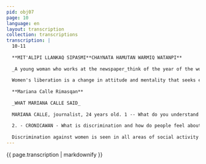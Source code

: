 ```yaml
---
pid: obj07
page: 10
language: en
layout: transcription
collection: transcriptions
transcription: |
  10-11
  
  **MIT'ALIPI LLANKAQ SIPASMI**CHAYNATA HAMUTAN WARMIQ WATANPI**
  
  _A young woman who works at the newspaper_think of the year of the woman like this.
  
  Women's liberation is a change in attitude and mentality that seeks equal rights with men. It means making women aware that their role in society is not limited to the walls of the home. Women's liberation is the participation of women, both in their ideas and actions, in the development of society. Men and women must share in the work, without any sense of superiority for men or inferiority for women. Discrimination is an attitude that men have always had toward women. Women have always had to remain within certain limits, those that were exclusively their responsibility in the home, with their husbands, and with their children. Discrimination is felt in different areas. As one analyzes the legal, marital, and, until recently, salary aspects of women's status, one can find a series of restrictions that prevent them from acting freely. There are groups in our society that still do not conceive of women's liberation, the demand for their rights, and equality with men in all aspects; I refer to these as pressure groups. It can no longer be said that the weaker sex exists. Now women are demonstrating that they are capable of facing any type of human endeavor, so much so that the revaluation of the sexes is almost a reality thanks to the fact that women themselves are fighting for it to happen. For a city woman to be able to speak about a peasant woman, or vice versa, on certain topics, is conditioned. In the first case, they will have to be imbued with the idiosyncrasies of peasant women, knowing their thoughts and how they respond to events that arise, both in their own environment and outside of it. If this were not the case, the woman mentioned could misinterpret the other's thoughts. Women's liberation movements challenge society because it establishes the patterns that women must follow, allowing them to be exploited and marginalized. Society, with all its prejudices, is what women's movements criticize. Today's women are fighting against all of this: traditional society, with its capitalist ideas.
  
  **Mariana Calle Rimasqan**
  
  _WHAT MARIANA CALLE SAID_
  
  MARIANA CALLE, journalist, 24 years old. 1 -- What do you understand by women's liberation? MC: I understand that what this term encompasses cannot be understood as such in isolation. Does true male freedom exist? We have to see that throughout history there have been systems in which men have been exploited. Today, there is exploitation of man by man, and as long as exploitation exists, we cannot speak of freedom. The truth is that within systems of exploitation, women have had and continue to have to suffer a double burden: that of society as such, and that of man as a consequence of the same economic structure.
  
  2. - CRONICAWAN - What is discrimination and how do people feel about it? MC - What will happen the day men and women realize that we are partners, with the same capacity for work, with the same duties and rights? We both want to form a new society in which the human couple, man and woman, feel free from exploitation. This is what those in power don't want us to reach, because to achieve that society, the entire current system would have to be destroyed.
  
  Discrimination against women is seen in all areas of social activity. In the workplace, women are paid less for the same work as men. This happens in all fields, whether professional or labor, it's the same. CRONICAWAN. - Can a woman from the city speak for a rural woman, or vice versa, about pressure groups, women's liberation, or gender revaluation? MC - In my opinion, anyone who has firsthand experience with the way of life in a given type of society is the only one qualified to speak accurately about it. I don't believe that through books and/or stories, we can accurately understand the realities that unfold outside of us.
---
```


{{ page.transcription | markdownify }}
